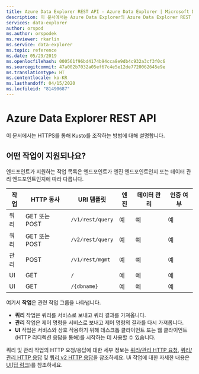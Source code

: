 ```yaml
---
title: Azure Data Explorer REST API - Azure Data Explorer | Microsoft Docs
description: 이 문서에서는 Azure Data Explorer의 Azure Data Explorer REST API에 대해 설명합니다.
services: data-explorer
author: orspod
ms.author: orspodek
ms.reviewer: rkarlin
ms.service: data-explorer
ms.topic: reference
ms.date: 05/29/2019
ms.openlocfilehash: 000561f96bd4174b94cca8e9db4c932a3cf3f0c6
ms.sourcegitcommit: 47a002b7032a05ef67c4e5e12de7720062645e9e
ms.translationtype: HT
ms.contentlocale: ko-KR
ms.lasthandoff: 04/15/2020
ms.locfileid: "81490687"
---
```

# <a name="azure-data-explorer-rest-api"></a>Azure Data Explorer REST API

이 문서에서는 HTTPS를 통해 Kusto를 조작하는 방법에 대해 설명합니다.

## <a name="what-actions-are-supported"></a>어떤 작업이 지원되나요?

엔드포인트가 지원하는 작업 목록은 엔드포인트가 엔진 엔드포인트인지 또는 데이터 관리 엔드포인트인지에 따라 다릅니다.

|작업         |HTTP 동사  |URI 템플릿             |엔진|데이터 관리|인증 여부|
|---------------|-----------|-------------------------|------|---------------|---------------|
|쿼리          |GET 또는 POST|`/v1/rest/query`         |예   |예             |예            |
|쿼리          |GET 또는 POST|`/v2/rest/query`         |예   |예             |예            |
|관리     |POST       |`/v1/rest/mgmt`          |예   |예            |예            |
|UI             |GET        |`/`                      |예   |예             |예             |
|UI             |GET        |`/{dbname}`              |예   |예             |예             |

여기서 **작업**은 관련 작업 그룹을 나타냅니다.

* **쿼리** 작업은 쿼리를 서비스로 보내고 쿼리 결과를 가져옵니다.
* **관리** 작업은 제어 명령을 서비스로 보내고 제어 명령의 결과를 다시 가져옵니다.
* **UI** 작업은 서비스와 상호 작용하기 위해 데스크톱 클라이언트 또는 웹 클라이언트(HTTP 리디렉션 응답을 통해)를 시작하는 데 사용할 수 있습니다.

쿼리 및 관리 작업의 HTTP 요청/응답에 대한 세부 정보는 [쿼리/관리 HTTP 요청](./request.md), [쿼리/관리 HTTP 응답](./response.md) 및 [쿼리 v2 HTTP 응답](./response2.md)을 참조하세요. Ui 작업에 대한 자세한 내용은 [UI(딥 링크)](./deeplink.md)를 참조하세요.